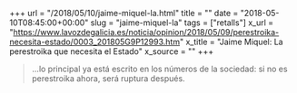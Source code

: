 +++
url = "/2018/05/10/jaime-miquel-la.html"
title = ""
date = "2018-05-10T08:45:00+00:00"
slug = "jaime-miquel-la"
tags = ["retalls"]
x_url = "https://www.lavozdegalicia.es/noticia/opinion/2018/05/09/perestroika-necesita-estado/0003_201805G9P12993.htm"
x_title = "Jaime Miquel: La perestroika que necesita el Estado"
x_source = ""
+++


> …lo principal ya está escrito en los números de la sociedad: si no es perestroika ahora, será ruptura después.

